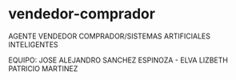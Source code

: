 # vendedor-comprador
AGENTE VENDEDOR COMPRADOR/SISTEMAS ARTIFICIALES INTELIGENTES

EQUIPO:
JOSE ALEJANDRO SANCHEZ ESPINOZA -
ELVA LIZBETH PATRICIO MARTINEZ
